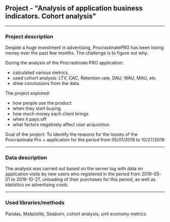 ## Project - "Analysis of application business indicators. Сohort analysis"
___
### Project description
Despite a huge investment in advertising, ProcrastinatePRO has been losing money over the past few months. The challenge is to figure out why. 

During the analysis of the Procrastinate PRO application:
- calculated various metrics, 
- used cohort analysis: LTV, CAC, Retention rate, DAU, WAU, MAU, etc
- drew conclusions from the data.

The project explored:

- how people use the product
- when they start buying
- how much money each client brings
- when it pays off
- what factors negatively affect user acquisition.

Goal of the project: To identify the reasons for the losses of the Procrastinate Pro + application for the period from 05/01/2019 to 10/27/2019
___
### Data description
The analysis was carried out based on the server log with data on application visits by new users who registered in the period from 2019-05-01 to 2019-10-27, unloading of their purchases for this period, as well as statistics on advertising costs.
___
### Used libraries/methods
Pandas, Matplotlib, Seaborn, cohort analysis, unit economy metrics
